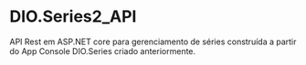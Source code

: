 # DIO.Series2_API
API Rest em ASP.NET core para gerenciamento de séries construída a partir do App Console DIO.Series criado anteriormente.
